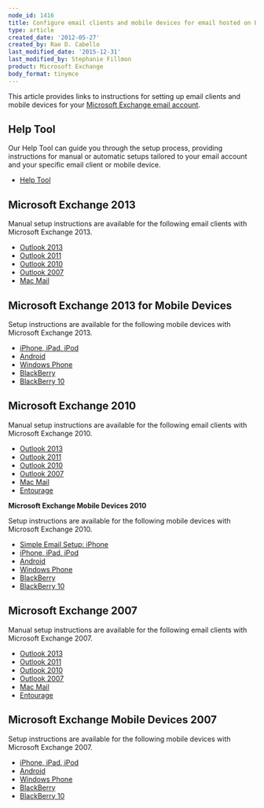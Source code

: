 ```yaml
---
node_id: 1416
title: Configure email clients and mobile devices for email hosted on Exchange
type: article
created_date: '2012-05-27'
created_by: Rae D. Cabello
last_modified_date: '2015-12-31'
last_modified_by: Stephanie Fillmon
product: Microsoft Exchange
body_format: tinymce
---
```


This article provides links to instructions for setting up email clients
and mobile devices for your [Microsoft Exchange email
account](http://www.rackspace.com/email-hosting/hosted-exchange/).

Help Tool
---------

Our Help Tool can guide you through the setup process, providing
instructions for manual or automatic setups tailored to your email
account and your specific email client or mobile device.

-   [Help
    Tool](/howto/help-tool-for-hosted-email-and-skype-for-business)

Microsoft Exchange 2013
-----------------------

Manual setup instructions are available for the following email clients
with Microsoft Exchange 2013.

-   [Outlook
    2013](/howto/manually-configure-outlook-2013-for-email-hosted-on-exchange-2013)
-   [Outlook
    2011](/howto/manually-configure-outlook-2011-for-email-hosted-on-exchange-2013)
-   [Outlook
    2010](/howto/manually-configure-outlook-2010-for-email-hosted-on-exchange-2013)
-   [Outlook
    2007](/howto/manually-configure-outlook-2007-for-email-hosted-on-exchange-2013)
-   [Mac
    Mail](/howto/manually-configure-mac-mail-for-email-hosted-on-exchange-2013)

Microsoft Exchange 2013 for Mobile Devices
------------------------------------------

<span>Setup instructions are available for the
following</span><span> mobile devices</span> with Microsoft Exchange
2013.

-   [iPhone, iPad,
    iPod](/howto/manually-configure-ios-devices-for-email-hosted-on-exchange-2013)
-   [Android](/howto/manually-configure-android-devices-for-email-hosted-on-exchange-2013)
-   [Windows
    Phone](/howto/manually-configure-windows-phone-devices-for-email-hosted-on-exchange-2013)
-   [BlackBerry](/howto/manually-configure-blackberry-enterprise-service-bes-for-email-hosted-on-exchange)
-   [BlackBerry
    10](/howto/manually-configure-blackberry-10-devices-for-email-hosted-on-exchange-2013)

Microsoft Exchange 2010
-----------------------

<span>Manual setup instructions are available for the
following</span> email clients with Microsoft Exchange 2010.

-   [Outlook
    2013](/howto/manually-configure-blackberry-10-devices-for-email-hosted-on-exchange-2013)
-   [Outlook
    2011](/howto/manually-configure-outlook-2011-for-email-hosted-on-exchange-2010)
-   [Outlook
    2010](/howto/manually-configure-outlook-2010-for-email-hosted-on-exchange-2010)
-   [Outlook
    2007](/howto/manually-configure-outlook-2007-for-email-hosted-on-exchange-2010)
-   [Mac
    Mail](/howto/manually-configure-mac-mail-for-email-hosted-on-exchange-2010)
-   [Entourage](/howto/manually-configure-entourage-for-email-hosted-on-exchange-2010)

**Microsoft Exchange Mobile Devices 2010**

<span>Setup instructions are available for the
following</span><span> mobile devices</span> with Microsoft Exchange
2010.

-   [Simple Email Setup:
    iPhone](/howto/use-simple-email-setup-to-configure-ios-devices-for-email-hosted-on-exchange-2010)
-   [iPhone, iPad,
    iPod](/howto/manually-configure-ios-devices-for-email-hosted-on-exchange-2010)
-   [Android](/howto/manually-configure-android-devices-for-email-hosted-on-exchange-2010)
-   [Windows
    Phone](/howto/manually-configure-windows-phone-devices-for-email-hosted-on-exchange-2010)
-   [BlackBerry](/howto/manually-configure-blackberry-enterprise-service-bes-for-email-hosted-on-exchange)
-   [BlackBerry
    10](/howto/manually-configure-blackberry-10-devices-for-email-hosted-on-exchange-2010)

Microsoft Exchange 2007
-----------------------

<span>Manual setup instructions are available for the
following </span>email clients with Microsoft Exchange 2007.

-   [Outlook
    2013](/howto/manually-configure-outlook-2013-for-email-hosted-on-exchange-2007)
-   [Outlook
    2011](/howto/manually-configure-outlook-2011-for-email-hosted-on-exchange-2007)
-   [Outlook
    2010](/howto/manually-configure-outlook-2010-for-email-hosted-on-exchange-2007)
-   [Outlook
    2007](/howto/manually-configure-outlook-2007-for-email-hosted-on-exchange-2007)
-   [Mac
    Mail](/howto/manually-configure-mac-mail-for-email-hosted-on-exchange-2007)
-   [Entourage](/howto/manually-configure-entourage-ews-for-email-hosted-on-exchange-2007)

Microsoft Exchange Mobile Devices 2007
--------------------------------------

<span>Setup instructions are available for the following</span> mobile
devices with Microsoft Exchange 2007.

-   [iPhone, iPad,
    iPod](/howto/manually-configure-ios-devices-for-email-hosted-on-exchange-2007)
-   [Android](/howto/manually-configure-android-devices-for-email-hosted-on-exchange-2007)
-   [Windows
    Phone](/howto/manually-configure-windows-phone-devices-for-email-hosted-on-exchange-2007)
-   [BlackBerry](/howto/manually-configure-blackberry-enterprise-service-bes-for-email-hosted-on-exchange)
-   [BlackBerry
    10](/howto/manually-configure-blackberry-10-devices-for-email-hosted-on-exchange-2007)


